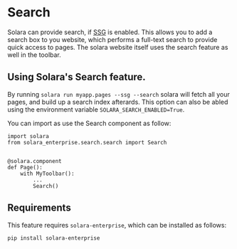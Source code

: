 # Search

Solara can provide search, if [SSG](/documentation/getting_started/reference/static-site-generation) is enabled. This allows you to add a search box to you website, which performs a full-text search to provide quick access to pages. The solara website itself uses the
search feature as well in the toolbar.

## Using Solara's Search feature.

By running `solara run myapp.pages --ssg --search` solara will fetch all your pages, and build up a search index afterards. This option can also be abled using the environment variable `SOLARA_SEARCH_ENABLED=True`.

You can import as use the Search component as follow:

```
import solara
from solara_enterprise.search.search import Search


@solara.component
def Page():
    with MyToolbar():
        ...
        Search()
```

## Requirements

This feature requires `solara-enterprise`, which can be installed as follows:

```
pip install solara-enterprise
```
